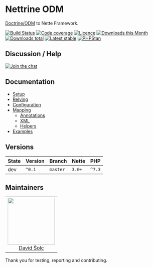 # Nettrine ODM

[Doctrine/ODM](https://www.doctrine-project.org/projects/doctrine-mongodb-odm) to Nette Framework.

[![Build Status](https://img.shields.io/travis/nettrine/odm.svg?style=flat-square)](https://travis-ci.org/nettrine/odm)
[![Code coverage](https://img.shields.io/coveralls/nettrine/odm.svg?style=flat-square)](https://coveralls.io/r/nettrine/odm)
[![Licence](https://img.shields.io/packagist/l/nettrine/odm.svg?style=flat-square)](https://packagist.org/packages/nettrine/odm)
[![Downloads this Month](https://img.shields.io/packagist/dm/nettrine/odm.svg?style=flat-square)](https://packagist.org/packages/nettrine/odm)
[![Downloads total](https://img.shields.io/packagist/dt/nettrine/odm.svg?style=flat-square)](https://packagist.org/packages/nettrine/odm)
[![Latest stable](https://img.shields.io/packagist/v/nettrine/odm.svg?style=flat-square)](https://packagist.org/packages/nettrine/odm)
[![PHPStan](https://img.shields.io/badge/PHPStan-enabled-brightgreen.svg?style=flat-square)](https://github.com/phpstan/phpstan)

## Discussion / Help

[![Join the chat](https://img.shields.io/gitter/room/nettrine/nettrine.svg?style=flat-square)](https://gitter.im/nettrine/nettrine)

## Documentation

- [Setup](.docs/README.md#setup)
- [Relying](.docs/README.md#relying)
- [Configuration](.docs/README.md#configuration)
- [Mapping](.docs/README.md#mapping)
  - [Annotations](.docs/README.md#annotations)
  - [XML](.docs/README.md#xml)
  - [Helpers](.docs/README.md#helpers)
- [Examples](.docs/README.md#examples)

## Versions

| State       | Version     | Branch   | Nette  | PHP    |
|-------------|-------------|----------|--------|--------|
| dev         | `^0.1`      | `master` | `3.0+` | `^7.3` |

## Maintainers

<table>
  <tbody>
    <tr>
      <td align="center">
        <a href="https://github.com/solcik">
            <img width="150" height="150" src="https://avatars2.githubusercontent.com/u/1543737?v=3&s=150">
        </a>
        </br>
        <a href="https://github.com/solcik">David Šolc</a>
      </td>
    </tr>
  </tbody>
</table>

Thank you for testing, reporting and contributing.
